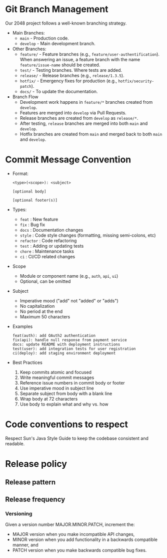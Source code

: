 # Git Branch Management
Our 2048 project follows a well-known branching strategy.

- Main Branches:
   - ```main``` - Production code.
   - ``develop`` - Main development branch.
- Other Branches:
    - ```feature/``` - Feature branches (e.g., ``feature/user-authentification``). When answering an issue, a feature branch
    with the name ``feature/issue-name`` should be created.
    - ```test/``` - Testing branches. Where tests are added.
    - ```release/``` - Release branches (e.g., ``release/1.3.5``).
    - ```hotfix/``` - Emergency fixes for production (e.g., ``hotfix/security-patch``).
    - ```docs/``` - To update the documentation. 
- Branch Flow
  - Development work happens in ``feature/*`` branches created from ``develop``.
  - Features are merged into ``develop`` via Pull Requests.
  - Release branches are created from ``develop`` as ``release/*``.
  - After testing, ``release`` branches are merged into both ``main`` and ``develop``.
  - Hotfix branches are created from ``main`` and merged back to both ``main`` and ``develop``.

# Commit Message Convention

- Format:
     ```
    <type>(<scope>): <subject>
    
    [optional body]
    
    [optional footer(s)]
    ```
- Types:
  - ``feat`` : New feature
  - ``fix`` : Bug fix
  - ``docs`` : Documentation changes
  - ``style`` : Code style changes (formatting, missing semi-colons, etc)
  - ``refactor`` : Code refactoring
  - ``test`` : Adding or updating tests
  - ``chore`` : Maintenance tasks
  - ``ci`` : CI/CD related changes


- Scope
  - Module or component name (e.g., `auth`, `api`, `ui`)
  - Optional, can be omitted


- Subject
  - Imperative mood ("add" not "added" or "adds")
  - No capitalization
  - No period at the end
  - Maximum 50 characters


- Examples
    ```
    feat(auth): add OAuth2 authentication
    fix(api): handle null response from payment service
    docs: update README with deployment instructions
    test(user): add integration tests for user registration
    ci(deploy): add staging environment deployment
    ```

- Best Practices
  1. Keep commits atomic and focused
  2. Write meaningful commit messages
  3. Reference issue numbers in commit body or footer
  4. Use imperative mood in subject line
  5. Separate subject from body with a blank line
  6. Wrap body at 72 characters
  7. Use body to explain what and why vs. how

# Code conventions to respect

Respect Sun's Java Style Guide to keep the codebase consistent and readable.

# Release policy

## Release pattern

## Release frequency
### Versioning

Given a version number MAJOR.MINOR.PATCH, increment the:

- MAJOR version when you make incompatible API changes,
- MINOR version when you add functionality in a backwards compatible manner, and
- PATCH version when you make backwards compatible bug fixes.
